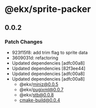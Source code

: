 # @ekx/sprite-packer

## 0.0.2
### Patch Changes

- 923f15f8: add trim flag to sprite data
- 3609031d: refactoring
- Updated dependencies [adfc00a8]
- Updated dependencies [82f3ee44]
- Updated dependencies [adfc00a8]
- Updated dependencies [adfc00a8]
  - @ekx/miniz@0.0.5
  - @ekx/pugixml@0.0.7
  - @ekx/stb@0.0.8
  - cmake-build@0.0.4
